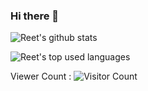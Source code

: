 ### Hi there 👋

<!--
**TechPertz/techpertz** is a ✨ _special_ ✨ repository because its `README.md` (this file) appears on your GitHub profile.



Here are some ideas to get you started:

- 🔭 I’m currently working on ...
- 🌱 I’m currently learning ...
- 👯 I’m looking to collaborate on ...
- 🤔 I’m looking for help with ...
- 💬 Ask me about ...
- 📫 How to reach me: ...
- 😄 Pronouns: ...
- ⚡ Fun fact: ...
-->

![Reet's github stats](https://github-readme-stats.vercel.app/api?username=techpertz&show_icons=true&count_private=true)

![Reet's top used languages](https://github-readme-stats.vercel.app/api/top-langs/?username=techpertz&exclude_repo=dt_laurel_sprout,dt_laurel_sprout_oss,vt_laurel_sprout,vt_laurel_sprout_oss,shrp_xiaomi_laurel_sprout,oddlyspaced.github.io,gims-dump)

Viewer Count :
 ![Visitor Count](https://profile-counter.glitch.me/{techpertz}/count.svg)
